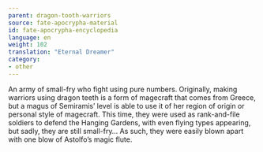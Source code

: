 ```yaml
---
parent: dragon-tooth-warriors
source: fate-apocrypha-material
id: fate-apocrypha-encyclopedia
language: en
weight: 102
translation: "Eternal Dreamer"
category:
- other
---
```


An army of small-fry who fight using pure numbers. Originally, making warriors using dragon teeth is a form of magecraft that comes from Greece, but a magus of Semiramis’ level is able to use it of her region of origin or personal style of magecraft. This time, they were used as rank-and-file soldiers to defend the Hanging Gardens, with even flying types appearing, but sadly, they are still small-fry… As such, they were easily blown apart with one blow of Astolfo’s magic flute.
